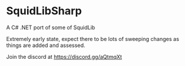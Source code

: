 # SquidLibSharp
A C# .NET port of some of SquidLib

Extremely early state, expect there to be lots of sweeping changes as things are added and assessed.

Join the discord at https://discord.gg/aQtmqXt
